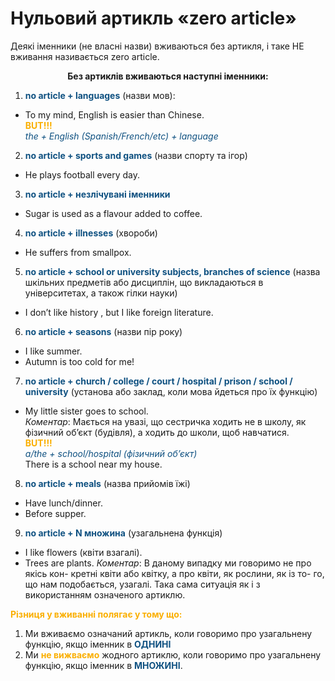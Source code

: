 # Нульовий артикль «zero article»

Деякi iменники (не власнi назви) вживаються без артикля, i таке НЕ вживання називається zero article.

<p align="center"><b>Без артиклiв вживаються наступнi iменники:</b></p>

1. <font color="#0F5181"><b>no article + languages</b></font> (назви мов):<br>
 * To my mind, English is easier than Chinese.<br>
 <font color="#FAAF00"><b>BUT!!!</b></font><br>
 <font color="#0F5181"><i>the + English (Spanish/French/etc) + language</i></font>
2. <font color="#0F5181"><b>no article + sports and games</b></font> (назви спорту та iгор)
 * He plays football every day.
3. <font color="#0F5181"><b>no article + незлiчуванi iменники</b></font>
 * Sugar is used as a flavour added to coffee.
4. <font color="#0F5181"><b>no article + illnesses</b></font> (хвороби)
 * He suffers from smallpox.
5. <font color="#0F5181"><b>no article + school or university subjects, branches of science</b></font> (назва шкiльних предметiв або дисциплiн, що викладаються в унiверситетах, а також гiлки науки)
 * I don’t like history , but I like foreign literature.
6. <font color="#0F5181"><b>no article + seasons</b></font> (назви пiр року)
 * I like summer.
 * Autumn is too cold for me!
7. <font color="#0F5181"><b>no article + church / college / court / hospital / prison / school / university</b></font> (установа або заклад, коли мова йдеться про їх функцiю)
 * My little sister goes to school.<br>
 *Коментар*: Мається на увазi, що сестричка ходить не в школу, як фiзичний об’єкт (будiвля), а ходить до школи, щоб
навчатися.<br>
<font color="#FAAF00"><b>BUT!!!</b></font><br>
 <font color="#0F5181"><i>a/the + school/hospital (фiзичний об’єкт)</i></font><br>
There is a school near my house.
8. <font color="#0F5181"><b>no article + meals</b></font> (назва прийомiв їжi)
 * Have lunch/dinner.
 * Before supper.
9. <font color="#0F5181"><b>no article + N множина</b></font> (узагальнена функцiя)
 * I like flowers (квiти взагалi).
 * Trees are plants.
 *Коментар*: В даному випадку ми говоримо не про якiсь кон-
кретнi квiти або квiтку, а про квiти, як рослини, як iз то-
го, що нам подобається, узагалi. Така сама ситуацiя як i з
використанням означеного артиклю.

<font color="#FAAF00">**Рiзниця у вживаннi полягає у тому що:**</font>
 1. Ми вживаємо означаний артикль, коли говоримо про
узагальнену функцiю, якщо iменник в <font color="#0F5181">**ОДНИНI**</font>
 2. Ми <font color="#FAAF00">**не вижваємо**</font> жодного артиклю, коли говоримо про
узагальнену функцiю, якщо iменник в <font color="#0F5181">**МНОЖИНI**</font>.
 
